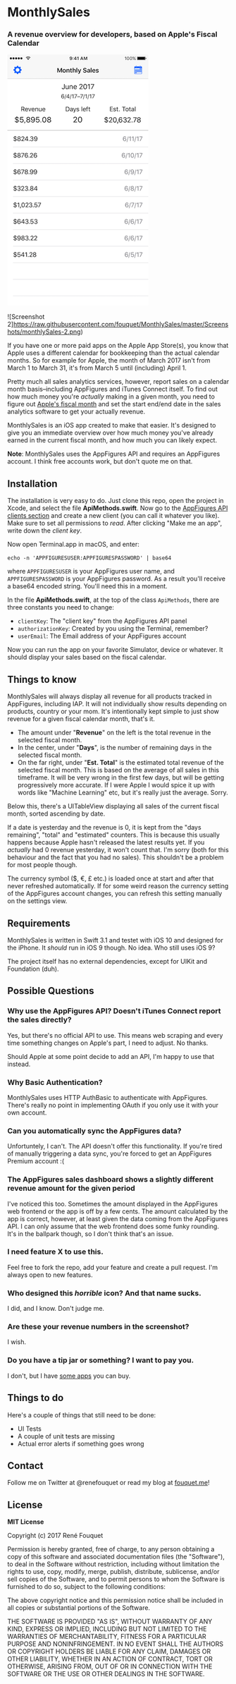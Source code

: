 # MonthlySales
### A revenue overview for developers, based on Apple's Fiscal Calendar

![Screenshot 1](https://raw.githubusercontent.com/fouquet/MonthlySales/master/Screenshots/monthlySales-1.png)

![Screenshot 2]https://raw.githubusercontent.com/fouquet/MonthlySales/master/Screenshots/monthlySales-2.png)

If you have one or more paid apps on the Apple App Store(s), you know that Apple uses a different calendar for bookkeeping than the actual calendar months. So for example for Apple, the month of March 2017 isn't from March 1 to March 31, it's from March 5 until (including) April 1. 

Pretty much all sales analytics services, however, report sales on a calendar month basis–including AppFigures and iTunes Connect itself. To find out how much money you're *actually* making in a given month, you need to figure out [Apple's fiscal month](https://itunesconnect.apple.com/WebObjects/iTunesConnect.woa/wa/jumpTo?page=fiscalcalendar) and set the start end/end date in the sales analytics software to get your actually revenue. 

MonthlySales is an iOS app created to make that easier. It's designed to give you an immediate overview over how much money you've already earned in the current fiscal month, and how much you can likely expect.

**Note**: MonthlySales uses the AppFigures API and requires an AppFigures account. I think free accounts work, but don't quote me on that.

## Installation

The installation is very easy to do. Just clone this repo, open the project in Xcode, and select the file **ApiMethods.swift**. Now go to the [AppFigures API clients section](https://appfigures.com/developers/keys) and create a new client (you can call it whatever you like). Make sure to set all permissions to *read*. After clicking "Make me an app", write down the *client key*.

Now open Terminal.app in macOS, and enter:

	echo -n 'APPFIGURESUSER:APPFIGURESPASSWORD' | base64
	
where `APPFIGURESUSER` is your AppFigures user name, and `APPFIGURESPASSWORD` is your AppFigures password. As a result you'll receive a base64 encoded string. You'll need this in a moment.

In the file **ApiMethods.swift**, at the top of the class `ApiMethods`, there are three constants you need to change:

* `clientKey`: The "client key" from the AppFigures API panel
* `authorizationKey`: Created by you using the Terminal, remember?
* `userEmail`: The Email address of your AppFigures account

Now you can run the app on your favorite Simulator, device or whatever. It should display your sales based on the fiscal calendar.

## Things to know

MonthlySales will always display all revenue for all products tracked in AppFigures, including IAP. It will not individually show results depending on products, country or your mom. It's intentionally kept simple to just show revenue for a given fiscal calendar month, that's it.

* The amount under "**Revenue**" on the left is the total revenue in the selected fiscal month.
* In the center, under "**Days**", is the number of remaining days in the selected fiscal month.
* On the far right, under "**Est. Total**" is the estimated total revenue of the selected fiscal month. This is based on the average of all sales in this timeframe. It will be very wrong in the first few days, but will be getting progressively more accurate. If I were Apple I would spice it up with words like "Machine Learning" etc, but it's really just the average. Sorry.

Below this, there's a UITableView displaying all sales of the current fiscal month, sorted ascending by date.

If a date is yesterday and the revenue is 0, it is kept from the "days remaining", "total" and "estimated" counters. This is because this usually happens because Apple hasn't released the latest results yet. If you *actually* had  0 revenue yesterday, it won't count that. I'm sorry (both for this behaviour and the fact that you had no sales). This shouldn't be a problem for most people though.

The currency symbol ($, €, £ etc.) is loaded once at start and after that never refreshed automatically. If for some weird reason the currency setting of the AppFigures account changes, you can refresh this setting manually on the settings view.

## Requirements

MonthlySales is written in Swift 3.1 and testet with iOS 10 and designed for the iPhone. It *should* run in iOS 9 though. No idea. Who still uses iOS 9?

The project itself has no external dependencies, except for UIKit and Foundation (duh).

## Possible Questions

### Why use the AppFigures API? Doesn't iTunes Connect report the sales directly?

Yes, but there's no official API to use. This means web scraping and every time something changes on Apple's part, I need to adjust. No thanks.

Should Apple at some point decide to add an API, I'm happy to use that instead.

### Why Basic Authentication?

MonthlySales uses HTTP AuthBasic to authenticate with AppFigures. There's really no point in implementing OAuth if you only use it with your own account.

### Can you automatically sync the AppFigures data?

Unfortuntely, I can't. The API doesn't offer this functionality. If you're tired of manually triggering a data sync, you're forced to get an AppFigures Premium account :(

### The AppFigures sales dashboard shows a slightly different revenue amount for the given period

I've noticed this too. Sometimes the amount displayed in the AppFigures web frontend or the app is off by a few cents. The amount calculated by the app is correct, however, at least given the data coming from the AppFigures API. I can only assume that the web frontend does some funky rounding. It's in the ballpark though, so I don't think that's an issue.

### I need feature X to use this.

Feel free to fork the repo, add your feature and create a pull request. I'm always open to new features.

### Who designed this *horrible* icon? And that name sucks.

I did, and I know. Don't judge me.

### Are these your revenue numbers in the screenshot?

I wish.

### Do you have a tip jar or something? I want to pay you.

I don't, but I have [some apps](https://fouquet.me/apps) you can buy.

## Things to do

Here's a couple of things that still need to be done:

* UI Tests
* A couple of unit tests are missing
* Actual error alerts if something goes wrong

## Contact

Follow me on Twitter at @renefouquet or read my blog at [fouquet.me](https://fouquet.me)!

## License

**MIT License**

Copyright (c) 2017 René Fouquet

Permission is hereby granted, free of charge, to any person obtaining a copy
of this software and associated documentation files (the "Software"), to deal
in the Software without restriction, including without limitation the rights
to use, copy, modify, merge, publish, distribute, sublicense, and/or sell
copies of the Software, and to permit persons to whom the Software is
furnished to do so, subject to the following conditions:

The above copyright notice and this permission notice shall be included in all
copies or substantial portions of the Software.

THE SOFTWARE IS PROVIDED "AS IS", WITHOUT WARRANTY OF ANY KIND, EXPRESS OR
IMPLIED, INCLUDING BUT NOT LIMITED TO THE WARRANTIES OF MERCHANTABILITY,
FITNESS FOR A PARTICULAR PURPOSE AND NONINFRINGEMENT. IN NO EVENT SHALL THE
AUTHORS OR COPYRIGHT HOLDERS BE LIABLE FOR ANY CLAIM, DAMAGES OR OTHER
LIABILITY, WHETHER IN AN ACTION OF CONTRACT, TORT OR OTHERWISE, ARISING FROM,
OUT OF OR IN CONNECTION WITH THE SOFTWARE OR THE USE OR OTHER DEALINGS IN THE
SOFTWARE.